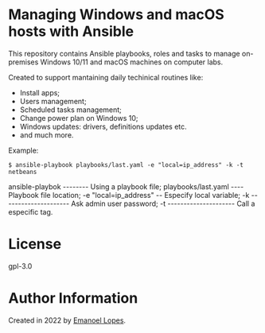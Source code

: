 # Managing Windows and macOS hosts with Ansible

This repository contains Ansible playbooks, roles and tasks to manage on-premises Windows 10/11 and macOS machines on computer labs. 

Created to support mantaining daily techinical routines like: 
- Install apps;
- Users management;
- Scheduled tasks management;
- Change power plan on Windows 10;
- Windows updates: drivers, definitions updates etc.
- and much more.

Example:

```shell
$ ansible-playbook playbooks/last.yaml -e "local=ip_address" -k -t netbeans
```

ansible-playbok --------  Using a playbook file;
playbooks/last.yaml ----  Playbook file location;
-e "local=ip_address" --  Especify local variable;
-k ---------------------  Ask admin user password;
-t ---------------------  Call a especific tag.


# License

gpl-3.0

# Author Information

Created in 2022 by [Emanoel Lopes](http://emanoel.pro.br).
